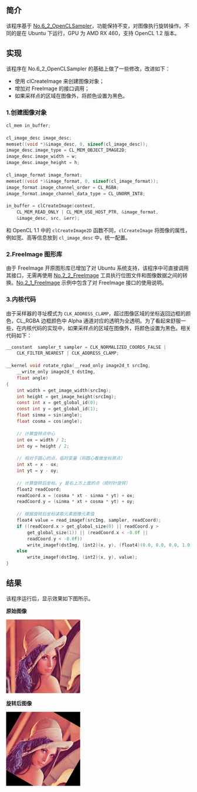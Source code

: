 ## 简介
该程序基于 [No.6_2_OpenCLSampler](../No.6_2_OpenCLSampler/OpenCLSampler.md)，功能保持不变，对图像执行旋转操作。不同的是在 Ubuntu 下运行，GPU 为 AMD RX 460，支持 OpenCL 1.2 版本。

## 实现
该程序在 No.6_2_OpenCLSampler 的基础上做了一些修改，改进如下：
- 使用 clCreateImage 来创建图像对象；
- 增加对 FreeImage 的接口调用；
- 如果采样点的区域在图像外，将颜色设置为黑色。

### 1.创建图像对象
```c
cl_mem in_buffer;

cl_image_desc image_desc;
memset((void *)&image_desc, 0, sizeof(cl_image_desc));
image_desc.image_type = CL_MEM_OBJECT_IMAGE2D;
image_desc.image_width = w;
image_desc.image_height = h;

cl_image_format image_format;
memset((void *)&image_format, 0, sizeof(cl_image_format));
image_format.image_channel_order = CL_RGBA;
image_format.image_channel_data_type = CL_UNORM_INT8;

in_buffer = clCreateImage(context,
	CL_MEM_READ_ONLY | CL_MEM_USE_HOST_PTR, &image_format,
	&image_desc, src, &err);
```
和 OpenCL 1.1 中的 `clCreateImage2D` 函数不同，`clCreateImage` 将图像的属性，例如宽、高等信息放到 `cl_image_desc` 中，统一配置。

### 2.FreeImage 图形库
由于 FreeImage 开原图形库已增加了对 Ubuntu 系统支持，该程序中可直接调用其接口，无需再使用 [No.2_2_FreeImage](../tools/No.2_2_FreeImage/FreeImage.md) 工具执行位图文件和图像数据之间的转换。[No.2_1_FreeImage](../tools/No.2_1_FreeImage/FreeImage.md) 示例中包含了对 FreeImage 接口的使用说明。

### 3.内核代码
由于采样器的寻址模式为 `CLK_ADDRESS_CLAMP`，超过图像区域的坐标返回边框的颜色，CL_RGBA 边框颜色中 Alpha 通道对应的透明为全透明。为了看起来舒服一些，在内核代码的实现中，如果采样点的区域在图像外，将颜色设置为黑色。相关代码如下：
```c
__constant  sampler_t sampler = CLK_NORMALIZED_COORDS_FALSE |
	CLK_FILTER_NEAREST | CLK_ADDRESS_CLAMP;

__kernel void rotate_rgba(__read_only image2d_t srcImg,
	__write_only image2d_t dstImg,
	float angle)
{
	int width = get_image_width(srcImg);
	int height = get_image_height(srcImg);
	const int x = get_global_id(0);
	const int y = get_global_id(1);
	float sinma = sin(angle);
	float cosma = cos(angle);

	// 计算旋转点中心
	int ox = width / 2;
	int oy = height / 2;

	// 相对于圆心的点，临时变量（将圆心看做坐标原点）
	int xt = x - ox;
	int yt = y - oy;

	// 计算旋转后坐标。y 是右上方上面的点（顺时针旋转）
	float2 readCoord;
	readCoord.x = (cosma * xt - sinma * yt) + ox;
	readCoord.y = (sinma * xt + cosma * yt) + oy;

	// 根据旋转后坐标读取元素图像元素值
	float4 value = read_imagef(srcImg, sampler, readCoord);
	if ((readCoord.x > get_global_size(0) || readCoord.y >
		get_global_size(1)) || (readCoord.x < -0.0f ||
		readCoord.y < -0.0f))
		write_imagef(dstImg, (int2)(x, y), (float4)(0.0, 0.0, 0.0, 1.0));
	else
		write_imagef(dstImg, (int2)(x, y), value);
}
```

## 结果
该程序运行后，显示效果如下图所示。

**原始图像**

<img src="image/lenna.png" width="40%" height="40%">

**旋转后图像**

<img src="image/lenna_target.png" width="40%" height="20%">
